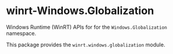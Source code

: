<!-- warning: Please don't edit this file. It was automatically generated. -->

# winrt-Windows.Globalization

Windows Runtime (WinRT) APIs for for the `Windows.Globalization` namespace.

This package provides the `winrt.windows.globalization` module.
